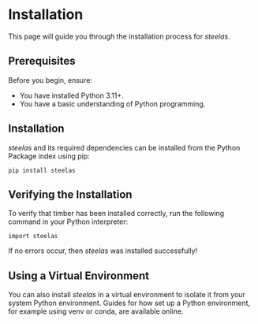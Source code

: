 # Installation

This page will guide you through the installation process for *steelas*.

## Prerequisites

Before you begin, ensure:

- You have installed Python 3.11+.
- You have a basic understanding of Python programming.

## Installation

*steelas* and its required dependencies can be installed from the Python Package index using pip:
```
pip install steelas
```

## Verifying the Installation
To verify that timber has been installed correctly, run the following command in your Python interpreter:
```
import steelas
```
If no errors occur, then *steelas* was installed successfully!

## Using a Virtual Environment
You can also install *steelas* in a virtual environment to isolate it from your system Python environment. Guides for how set up a Python environment, for example using venv or conda, are available online. 